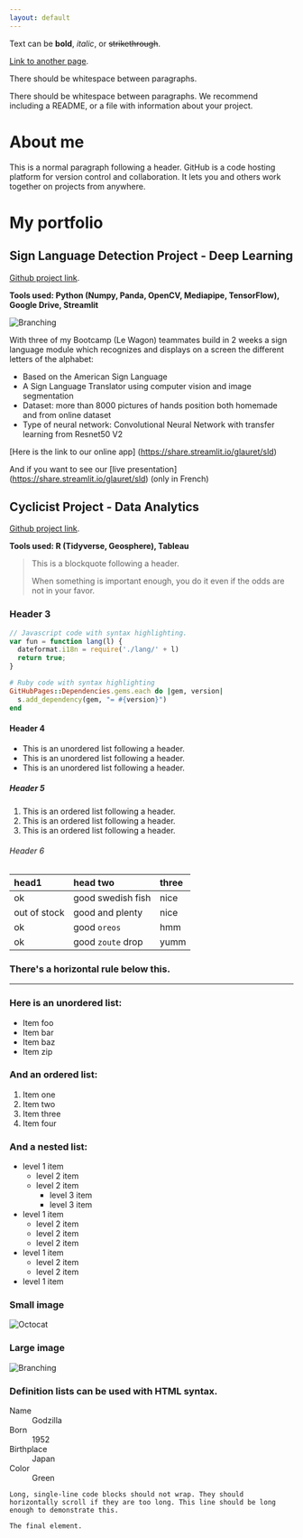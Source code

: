 ```yaml
---
layout: default
---
```


Text can be **bold**, _italic_, or ~~strikethrough~~.

[Link to another page](./another-page.html).

There should be whitespace between paragraphs.

There should be whitespace between paragraphs. We recommend including a README, or a file with information about your project.

# About me


This is a normal paragraph following a header. GitHub is a code hosting platform for version control and collaboration. It lets you and others work together on projects from anywhere.

# My portfolio

## Sign Language Detection Project - Deep Learning
[Github project link](https://github.com/glauret/Sign_language_detection).

**Tools used: Python (Numpy, Panda, OpenCV, Mediapipe, TensorFlow), Google Drive, Streamlit**

![Branching](/assets/img/Image_2)

With three of my Bootcamp (Le Wagon) teammates build in 2 weeks a sign language module which recognizes and displays on a screen the different letters of the alphabet:
- Based on the American Sign Language
- A Sign Language Translator using computer vision and image segmentation
- Dataset: more than 8000 pictures of hands position both homemade and from online dataset
- Type of neural network: Convolutional Neural Network with transfer learning from Resnet50 V2

[Here is the link to our online app] (https://share.streamlit.io/glauret/sld)

And if you want to see our [live presentation] (https://share.streamlit.io/glauret/sld) (only in French)

## Cyclicist Project - Data Analytics
[Github project link](https://github.com/glauret/project_cyclistic).

**Tools used: R (Tidyverse, Geosphere), Tableau**

> This is a blockquote following a header.
>
> When something is important enough, you do it even if the odds are not in your favor.

### Header 3

```js
// Javascript code with syntax highlighting.
var fun = function lang(l) {
  dateformat.i18n = require('./lang/' + l)
  return true;
}
```

```ruby
# Ruby code with syntax highlighting
GitHubPages::Dependencies.gems.each do |gem, version|
  s.add_dependency(gem, "= #{version}")
end
```

#### Header 4

*   This is an unordered list following a header.
*   This is an unordered list following a header.
*   This is an unordered list following a header.

##### Header 5

1.  This is an ordered list following a header.
2.  This is an ordered list following a header.
3.  This is an ordered list following a header.

###### Header 6

| head1        | head two          | three |
|:-------------|:------------------|:------|
| ok           | good swedish fish | nice  |
| out of stock | good and plenty   | nice  |
| ok           | good `oreos`      | hmm   |
| ok           | good `zoute` drop | yumm  |

### There's a horizontal rule below this.

* * *

### Here is an unordered list:

*   Item foo
*   Item bar
*   Item baz
*   Item zip

### And an ordered list:

1.  Item one
1.  Item two
1.  Item three
1.  Item four

### And a nested list:

- level 1 item
  - level 2 item
  - level 2 item
    - level 3 item
    - level 3 item
- level 1 item
  - level 2 item
  - level 2 item
  - level 2 item
- level 1 item
  - level 2 item
  - level 2 item
- level 1 item

### Small image

![Octocat](https://github.githubassets.com/images/icons/emoji/octocat.png)

### Large image

![Branching](https://guides.github.com/activities/hello-world/branching.png)


### Definition lists can be used with HTML syntax.

<dl>
<dt>Name</dt>
<dd>Godzilla</dd>
<dt>Born</dt>
<dd>1952</dd>
<dt>Birthplace</dt>
<dd>Japan</dd>
<dt>Color</dt>
<dd>Green</dd>
</dl>

```
Long, single-line code blocks should not wrap. They should horizontally scroll if they are too long. This line should be long enough to demonstrate this.
```

```
The final element.
```
